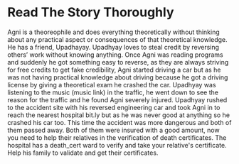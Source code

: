 <h1> Read The Story Thoroughly </h1>
<p>Agni is a theoreophile and does everything theoretically without thinking about any practical aspect or consequences of that theoretical knowledge. He has a friend, Upadhayay. Upadhyay loves to steal credit by reversing others’ work without knowing anything. Once Agni was reading programs and suddenly he got something easy to reverse, as they are always striving for free credits to get fake credibility, Agni started driving a car but as he was not having practical knowledge about driving because he got a driving license by giving a theoretical exam he crashed the car. Upadhyay was listening to the music (music link) in the traffic, he went down to see the reason for the traffic and he found Agni severely injured. Upadhyay rushed to the accident site with his reversed engineering car and took Agni in to reach the nearest hospital bit.ly but as he was never good at anything so he crashed his car too. This time the accident was more dangerous and both of them passed away. Both of them were insured with a good amount, now you need to help their relatives in the verification of death certificates. The hospital has a death_cert ward to verify and take your relative's certificate. Help his family to validate and get their certificates.</p>
